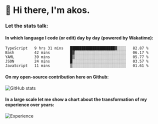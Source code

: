 # 👋 Hi there, I'm akos. 


### Let the stats talk:


#### In which language I code (or edit) day by day (powered by Wakatime): 

<!--START_SECTION:waka-->
```text
TypeScript   9 hrs 31 mins   ████████████████████▓░░░░   82.87 % 
Bash         42 mins         █▓░░░░░░░░░░░░░░░░░░░░░░░   06.17 % 
YAML         39 mins         █▒░░░░░░░░░░░░░░░░░░░░░░░   05.77 % 
JSON         24 mins         █░░░░░░░░░░░░░░░░░░░░░░░░   03.57 % 
JavaScript   11 mins         ▒░░░░░░░░░░░░░░░░░░░░░░░░   01.61 % 
```
<!--END_SECTION:waka-->

#### On my open-source contribution here on Github:
 
![GitHub stats](https://github-readme-stats.vercel.app/api?username=akosbalasko)

#### In a large scale let me show a chart about the transformation of my experience over years:   

![Experience](https://cr-skills-chart-widget.azurewebsites.net/api/api?username=akosbalasko)
